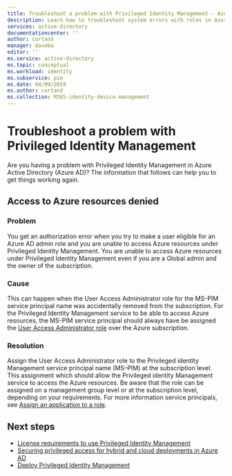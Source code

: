 ```yaml
---
title: Troubleshoot a problem with Privileged Identity Management - Azure Active Directory | Microsoft Docs
description: Learn how to troubleshoot system errors with roles in Azure AD Privileged Identity Management (PIM).
services: active-directory
documentationcenter: ''
author: curtand
manager: daveba
editor: ''
ms.service: active-directory
ms.topic: conceptual
ms.workload: identity
ms.subservice: pim
ms.date: 04/09/2019
ms.author: curtand
ms.collection: M365-identity-device-management
---
```


# Troubleshoot a problem with Privileged Identity Management

Are you having a problem with Privileged Identity Management in Azure Active Directory (Azure AD)? The information that follows can help you to get things working again.

## Access to Azure resources denied

### Problem

You get an authorization error when you try to make a user eligible for an Azure AD admin role and you are unable to access Azure resources under Privileged Identity Management. You are unable to access Azure resources under Privileged Identity Management even if you are a Global admin and the owner of the subscription.

### Cause

This can happen when the User Access Administrator role for the MS-PIM service principal name was accidentally removed from the subscription. For the Privileged Identity Management service to be able to access Azure resources, the MS-PIM service principal should always have be assigned the [User Access Administrator role](../../role-based-access-control/built-in-roles.md#user-access-administrator) over the Azure subscription.

### Resolution

Assign the User Access Administrator role to the Privileged identity Management service principal name (MS–PIM) at the subscription level. This assignment which should allow the Privileged identity Management service to access the Azure resources. Be aware that the role can be assigned on a management group level or at the subscription level, depending on your requirements. For more information service principals, see [Assign an application to a role](https://docs.microsoft.com/azure/active-directory/develop/howto-create-service-principal-portal#assign-the-application-to-a-role).

## Next steps

- [License requirements to use Privileged Identity Management](subscription-requirements.md)
- [Securing privileged access for hybrid and cloud deployments in Azure AD](../users-groups-roles/directory-admin-roles-secure.md?toc=%2fazure%2factive-directory%2fprivileged-identity-management%2ftoc.json)
- [Deploy Privileged Identity Management](pim-deployment-plan.md)
